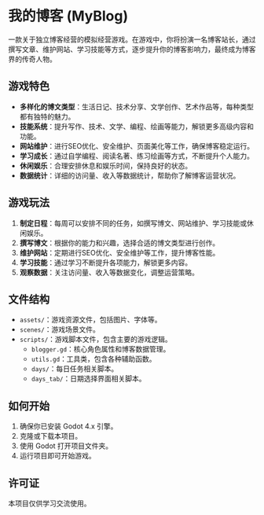 # 我的博客 (MyBlog)

一款关于独立博客经营的模拟经营游戏。在游戏中，你将扮演一名博客站长，通过撰写文章、维护网站、学习技能等方式，逐步提升你的博客影响力，最终成为博客界的传奇人物。

## 游戏特色

- **多样化的博文类型**：生活日记、技术分享、文学创作、艺术作品等，每种类型都有独特的魅力。
- **技能系统**：提升写作、技术、文学、编程、绘画等能力，解锁更多高级内容和功能。
- **网站维护**：进行SEO优化、安全维护、页面美化等工作，确保博客稳定运行。
- **学习成长**：通过自学编程、阅读名著、练习绘画等方式，不断提升个人能力。
- **休闲娱乐**：合理安排休息和娱乐时间，保持良好的状态。
- **数据统计**：详细的访问量、收入等数据统计，帮助你了解博客运营状况。

## 游戏玩法

1. **制定日程**：每周可以安排不同的任务，如撰写博文、网站维护、学习技能或休闲娱乐。
2. **撰写博文**：根据你的能力和兴趣，选择合适的博文类型进行创作。
3. **维护网站**：定期进行SEO优化、安全维护等工作，提升博客性能。
4. **学习技能**：通过学习不断提升各项能力，解锁更多内容。
5. **观察数据**：关注访问量、收入等数据变化，调整运营策略。

## 文件结构

- `assets/`：游戏资源文件，包括图片、字体等。
- `scenes/`：游戏场景文件。
- `scripts/`：游戏脚本文件，包含主要的游戏逻辑。
  - `blogger.gd`：核心角色属性和博客数据管理。
  - `utils.gd`：工具类，包含各种辅助函数。
  - `days/`：每日任务相关脚本。
  - `days_tab/`：日期选择界面相关脚本。

## 如何开始

1. 确保你已安装 Godot 4.x 引擎。
2. 克隆或下载本项目。
3. 使用 Godot 打开项目文件夹。
4. 运行项目即可开始游戏。

## 许可证

本项目仅供学习交流使用。